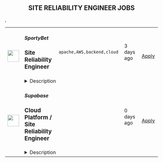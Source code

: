 <div align="center"><h2>SITE RELIABILITY ENGINEER JOBS</h2></div><table><tr>
                <td width="100" height="100" rowspan="2">
                    <img src="https://remotive.com/job/1570342/logo" width="38px" height="auto">
                </td>
                <td width="300">
                    <h5>SportyBet</h5>
                    <h3>Site Reliability Engineer</h3>
                </td>
                <td width="300">
                    <code>apache,AWS,backend,cloud</code>
                </td>
                <td width="200">
                <text>3 days ago</text>
                </td>
                <td width="100" rowspan="2">
                <a href="https://remotive.com/remote-jobs/devops/site-reliability-engineer-1570342" align="right" target="_blank">Apply</a>
                </td>
            </tr>
            <tr>
                <td colspan="3">
                <details><summary>Description</summary>
                <p>Sporty's sites are some of the most popular on the internet, consistently staying in Alexa's list of top websites for the countries they operate in</p><p><br></p><p>In addition to our DevOps Team we are building a Site Reliability Team whose purpose is to focus on site reliability and security. It will also involved deployment, configuration, and monitoring, as well as the availability, latency, change management, emergency response, and capacity management of services in production.</p><p><br></p><p><strong>Our Stack</strong></p><p><br></p><p></p><ul style=""><li style="">Backend Application Framework: Spring Boot (Java Config + Embedded Tomcat)</li><li style="">Frontend Application Framework: VueJS</li><li style="">Micro Service Framework: Spring Cloud Dalston (Netflix Eureka + Netflix Eureka + Netflix Ribbon + Feign)</li><li style="">Database: AWS RDS, RDS Proxy, MONGODB</li><li style="">Public Cache: AWS ElastiCache + Redis</li><li style="">Message Queue: Apache RocketMQ, RabbitMQ</li><li style="">Distributed Scheduling: Dangdang Elastic Job</li><li style="">Data Index and Search: ElasticSearch</li><li style="">Log Real-time Visualization: ElasticSearch + Logstash + Kibana, Grafana Loki</li><li style="">Business Monitoring: Prometheus + Grafana</li><li style="">Reverse Proxy: Nginx</li><li style="">CDN: Cloudflare</li><li style="">Server Virtualization Container: AWS EKS + AWS EC2</li><li style="">Server Operation System: CentOS</li><li style="">Static File Storage: AWS S3</li><li style="">Inner DNS Resolution: AWS Route 53</li><li style="">Network Management: AWS VPC</li><li style="">Cluster Management and Scaling: AWS OpsWorks</li><li style="">Cluster Monitoring: Prometheus + AWS CloudWatch</li><li style="">HTTPS Certificate Management: AWS Certificate Manager</li><li style="">Malicious Attack Defending: AWS WAF &amp; Shield</li><li style="">Cluster Alert: AWS SNS + Slack</li><li style="">Continuous Integration/Deployment: Jenkins, Rancher, ArgoCD</li><li style="">Configuration Tool: Ansible, Chef, Salt</li></ul><p><br></p><p><strong>Responsibilities</strong></p><p><br></p><p></p><ul style=""><li style="">Work with a team of DevOps/SRE and DBA professionals</li><li style="">Improve existing infrastructure and processes in the 6 countries we’re currently deployed in as well as streamlining processes deploy to new countries in the future</li><li style="">Holistically improve all aspects of our current infrastructure including: reducing costs; streamlining environment provisioning; lowering response times and incorporating the latest techniques and technologies</li><li style="">Monitor and maintain the existing cloud infrastructure via autoscaling, automated alerts, andOpsWork and Grafana dashboards</li><li style="">Take ownership and responsibility for our cloud operation activities</li><li style="">Liaise with external security agencies for annual audits as well as perform our own internal security sweeps</li><li style="">Aid in reconfiguring existing architecture to allow for rapid deployments to new countries</li><li style="">Mentoring less experienced team members</li></ul><p><br></p><p><strong>Requirements</strong></p><p><strong><br></strong></p><p></p><ul style=""><li style="">3+ years SRE experience</li><li style="">Experience independently leading the planning and deployment of a project</li><li style="">Experienced with cloud platforms, especially AWS, including solid knowledge of how to utilize cloud resources to fulfill the demand from other teams and production</li><li style="">A sound understanding of modern Micro Services and Service Mesh concepts</li><li style="">Experience managing Kubernetes, including CI / CD with Kubernetes</li><li style="">Solid networking knowledge, especially the TCP / IP stack and HTTP protocol</li><li style="">A strong understanding of cache, including CDN, HTTP cache, Redis / Memcached</li><li style="">Excellent troubleshooting skills, including Linux OS issue diagnosis and OS parameter optimization, JVM optimization would be highly advantageous</li><li style="">Experienced with CloudNative Monitoring solution in Large distributed system using observation model</li></ul><p><br></p><p><strong>Benefits</strong></p><p><br></p><p>Quarterly and flash bonuses</p><p>Flexible working hours</p><p>Top-of-the-line equipment</p><p>Education allowance</p><p>Referral bonuses</p><p>28 days paid annual leave</p><p>Annual company retreat - we all went to Dubai in 2022 and are planning 2 more retreats for 2023!</p><p>Highly talented, dependable co-workers in a global, multicultural organisation</p><p>Payment via DEEL, a world class online wallet system </p><p>We score 100% on The Joel Test</p><p>Our teams are small enough for you to be impactful</p><p>Our business is globally established and successful, offering stability and security to our Team Members</p>
<img src="https://remotive.com/job/track/1570342/blank.gif?source=public_api" alt=""/>
                </details>
                </td>
            </tr>,<tr>
                <td width="100" height="100" rowspan="2">
                    <img src="https://pbs.twimg.com/profile_images/1397471927132844033/jN-wuufb_400x400.jpg" width="38px" height="auto">
                </td>
                <td width="300">
                    <h5>Supabase</h5>
                    <h3>Cloud Platform / Site Reliability Engineer</h3>
                </td>
                <td width="300">
                    <code></code>
                </td>
                <td width="200">
                <text>0 days ago</text>
                </td>
                <td width="100" rowspan="2">
                <a href="https://boards.greenhouse.io/supabase/jobs/4307459004" align="right" target="_blank">Apply</a>
                </td>
            </tr>
            <tr>
                <td colspan="3">
                <details><summary>Description</summary>
                
    <div class="content-intro"><p><img src="https://pbs.twimg.com/media/FIdU8GJWQAUGWRA?format=jpg&amp;name=small" alt="Join Supabase" width="680" height="453"></p></div>

    <p>Supabase is an Open Source and fully remote company building developer tools for databases.</p>
<p>We are seeking experienced Cloud Platform Engineers/Site Reliability Engineers to manage our hosted cloud offering which is currently serving over 40k postgres instances and is growing at a rate of 10% each month.</p>
<h3>You will:</h3>
<ul>
<li>Help build the Supabase Cloud offering.</li>
<li>Improve our system architecture to reduce costs while balancing security and performance.</li>
<li>Work on designing and tracking metrics for platform uptime.</li>
<li>Increase observability into our system by capturing relevant metrics and logs.</li>
<li>Implement and maintain intrusion detection, automated remediation and patch management systems.</li>
<li>Design CI/CD systems to speed up deployments with proper change and release management processes.</li>
<li>Work on our SOC2 and GDPR compliance initiatives.</li>
</ul>
<h3>You are:</h3>
<ul>
<li>5+ years experience in SRE/DevOps/Cloud Infrastructure</li>
<li>Experience of managing large deployments on AWS</li>
<li>Knowledge of networking</li>
<li>Experience with Infrastructure as Code tools</li>
</ul>
<p><strong>We offer:</strong></p>
<ul>
<li>100% remote work from anywhere in the world. No location-based adjustment to your salary.</li>
<li>Autonomous work. We work collaboratively on projects, but you set your own pace.</li>
<li>Health, Vision and Dental benefits. Supabase covers 100% of the cost for employees and 80% for dependents</li>
<li>Generous Tech Allowance for any office setup you need</li>
<li>Annual Education Allowance</li>
<li>Annually run off-sites.</li>
</ul>
<p>We are a fully remote and globally distributed team. We hire internationally, inside and outside of the United States. We have a global salary structure vs location based pay adjustments and highly appreciate compensation transparency initiatives. The estimated salary range for this role is: $139,000 - $164,000 USD. The estimated total compensation: $150,000 -- $250,000 USD. &nbsp;</p>

    

    <div class="content-conclusion"><h3>BUILD IN A WEEKEND. SCALE TO BILLIONS</h3>
<p>Supabase adds auth, realtime, and restful APIs to Postgres without a single line of code.</p>
<p>Each project within Supabase is an isolated&nbsp;Postgres cluster, allowing customers to scale independently, while still providing the features that you need to build: instant database setup, auth, row level security, realtime data streams, auto-generating APIs, and a simple to use web interface.</p>
<p>We are a fully remote company.</p>
<p>Key Tech: Javascript, Typescript, Go, Elixir, PostgREST (haskell), Postgres, Pulumi.</p>
<h3><a id="about-the-team" class="anchor"></a>About the team</h3>
<ul>
<li>We're a startup. It's unstructured.</li>
<li>Collectively founded more than a dozen venture-backed companies.</li>
<li>More than 10 different nationalities.</li>
<li>We deeply believe in <a href="https://supabase.com/blog/2022/03/25/should-i-open-source-my-company" target="_blank">the efficacy of collaborative open source</a>. We support existing communities and tools, rather than building "yet another xx".</li>
<li>We "dogfood" everything. If you use it in your project, we use it in Supabase.</li>
</ul>
<h2><a id="process" class="anchor"></a>Process</h2>
<ul>
<li>The entire process is fully remote and all communication will happen over email or via video chat.</li>
<li>Once you've submitted your application, the team will review your submission, and may reach out for a short screening interview over video call.</li>
<li>If you pass the screen you will be invited to up to four follow up interviews. The calls:
<ul>
<li>usually take between 20-45 minutes each depending on the interviewer.</li>
<li>are all 1:1.</li>
<li>will be with both founders, a member of either the growth or engineering team (depending on the role), and usually one other person from your immediate team or function.</li>
</ul>
</li>
<li>Once the interviews are over, the team will meet to discuss several roles and candidates and may:
<ul>
<li>ask one or two follow-up questions over email or a quick call.</li>
<li>go directly to making an offer.</li>
</ul>
</li>
</ul>
<h2>&nbsp;</h2></div>

                </details>
                </td>
            </tr></table>